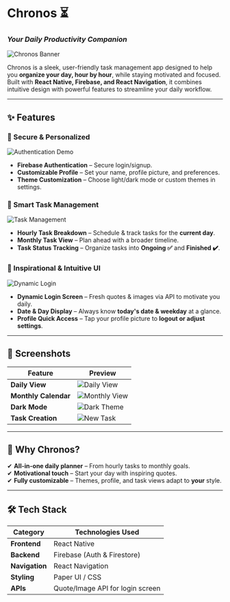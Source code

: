 # Chronos ⏳  
### *Your Daily Productivity Companion*  

![Chronos Banner](https://github.com/yourusername/your-repo/raw/main/assets/images/showcase-photos/banner.png)  

Chronos is a sleek, user-friendly task management app designed to help you **organize your day, hour by hour**, while staying motivated and focused. Built with **React Native, Firebase, and React Navigation**, it combines intuitive design with powerful features to streamline your daily workflow.  

---

## ✨ Features  

### 🔐 Secure & Personalized  
![Authentication Demo](https://github.com/yourusername/your-repo/raw/main/assets/images/showcase-photos/auth-flow.gif)  
- **Firebase Authentication** – Secure login/signup.  
- **Customizable Profile** – Set your name, profile picture, and preferences.  
- **Theme Customization** – Choose light/dark mode or custom themes in settings.  

### 📅 Smart Task Management  
![Task Management](https://github.com/yourusername/your-repo/raw/main/assets/images/showcase-photos/task-management.png)  
- **Hourly Task Breakdown** – Schedule & track tasks for the **current day**.  
- **Monthly Task View** – Plan ahead with a broader timeline.  
- **Task Status Tracking** – Organize tasks into **Ongoing ✅** and **Finished ✔️**.  

### 🎨 Inspirational & Intuitive UI  
![Dynamic Login](https://github.com/yourusername/your-repo/raw/main/assets/images/showcase-photos/dynamic-login.png)  
- **Dynamic Login Screen** – Fresh quotes & images via API to motivate you daily.  
- **Date & Day Display** – Always know **today's date & weekday** at a glance.  
- **Profile Quick Access** – Tap your profile picture to **logout or adjust settings**.  

---

## 📸 Screenshots  

| Feature | Preview |
|---------|---------|
| **Daily View** | ![Daily View](https://github.com/yourusername/your-repo/raw/main/assets/images/showcase-photos/daily-view.png) |
| **Monthly Calendar** | ![Monthly View](https://github.com/yourusername/your-repo/raw/main/assets/images/showcase-photos/monthly-view.png) |
| **Dark Mode** | ![Dark Theme](https://github.com/yourusername/your-repo/raw/main/assets/images/showcase-photos/dark-mode.png) |
| **Task Creation** | ![New Task](https://github.com/yourusername/your-repo/raw/main/assets/images/showcase-photos/new-task.png) |

---

## 🚀 Why Chronos?  
✔ **All-in-one daily planner** – From hourly tasks to monthly goals.  
✔ **Motivational touch** – Start your day with inspiring quotes.  
✔ **Fully customizable** – Themes, profile, and task views adapt to **your** style.  

---

## 🛠️ Tech Stack  
| Category       | Technologies Used |  
|----------------|------------------|  
| **Frontend**   | React Native     |  
| **Backend**    | Firebase (Auth & Firestore) |  
| **Navigation** | React Navigation |  
| **Styling**    | Paper UI / CSS |  
| **APIs**       | Quote/Image API for login screen |  
